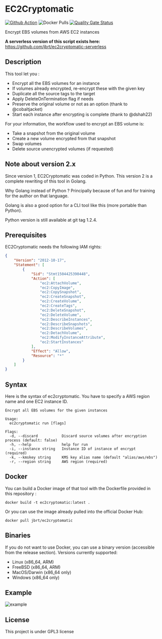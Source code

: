 # EC2Cryptomatic

[![Github Action](https://github.com/jbrt/ec2cryptomatic/workflows/publish-docker-image/badge.svg)](https://github.com/jbrt/ec2cryptomatic/actions?workflow=publish-docker-image)
![Docker Pulls](https://img.shields.io/docker/pulls/jbrt/ec2cryptomatic.svg?label=pulls&logo=docker)
[![Quality Gate Status](https://sonarcloud.io/api/project_badges/measure?project=jbrt_ec2cryptomatic&metric=alert_status)](https://sonarcloud.io/dashboard?id=jbrt_ec2cryptomatic)

Encrypt EBS volumes from AWS EC2 instances

**A serverless version of this script exists here:** https://github.com/jbrt/ec2cryptomatic-serverless

## Description

This tool let you :
- Encrypt all the EBS volumes for an instance
- If volumes already encrypted, re-encrypt these with the given key
- Duplicate all the source tags to the target
- Apply DeleteOnTermination flag if needs
- Preserve the original volume or not as an option (thank to @cobaltjacket)
- Start each instance after encrypting is complete (thank to @dshah22)

For your information, the workflow used to encrypt an EBS volume is:
- Take a snapshot from the original volume
- Create a new volume encrypted from that snapshot
- Swap volumes
- Delete source unencrypted volumes (if requested)

## Note about version 2.x

Since version 1, EC2Cryptomatic was coded in Python. This version 2 is a 
complete rewriting of this tool in Golang.

Why Golang instead of Python ? Principally because of fun and for training for 
the author on that language.

Golang is also a good option for a CLI tool like this (more portable than 
Python).

Python version is still available at git tag 1.2.4.

## Prerequisites

EC2Cryptomatic needs the following IAM rights:

```json
{
    "Version": "2012-10-17",
    "Statement": [
        {
            "Sid": "Stmt1504425390448",
            "Action": [
                "ec2:AttachVolume",
                "ec2:CopyImage",
                "ec2:CopySnapshot",
                "ec2:CreateSnapshot",
                "ec2:CreateVolume",
                "ec2:CreateTags",
                "ec2:DeleteSnapshot",
                "ec2:DeleteVolume",
                "ec2:DescribeInstances",
                "ec2:DescribeSnapshots",
                "ec2:DescribeVolumes",
                "ec2:DetachVolume",
                "ec2:ModifyInstanceAttribute",
                "ec2:StartInstances"
            ],
            "Effect": "Allow",
            "Resource": "*"
        }
    ]
}

```

## Syntax

Here is the syntax of ec2cryptomatic. You have to specify a AWS region name
and one EC2 instance ID.

```
Encrypt all EBS volumes for the given instances

Usage:
  ec2cryptomatic run [flags]

Flags:
  -d, --discard           Discard source volumes after encryption process (default: false)
  -h, --help              help for run
  -i, --instance string   Instance ID of instance of encrypt (required)
  -k, --kmskey string     KMS key alias name (default "alias/aws/ebs")
  -r, --region string     AWS region (required)
```

## Docker

You can build a Docker image of that tool with the Dockerfile provided in 
this repository :

`docker build -t ec2cryptomatic:latest .`

Or you can use the image already pulled into the official Docker Hub:

`docker pull jbrt/ec2cryptomatic`

## Binaries

If you do not want to use Docker, you can use a binary version (accessible from the release section).
Versions currently supported:

- Linux (x86_64, ARM)
- FreeBSD (x86_64, ARM)
- MacOS/Darwin (x86_64 only)
- Windows (x86_64 only)

## Example

![example](ec2cryptomatic.png)

## License

This project is under GPL3 license
